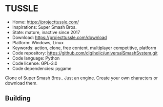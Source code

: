 # TUSSLE

- Home: https://projecttussle.com/
- Inspirations: Super Smash Bros.
- State: mature, inactive since 2017
- Download: https://projecttussle.com/download
- Platform: Windows, Linux
- Keywords: action, clone, free content, multiplayer competitive, platform
- Code repository: https://github.com/digiholic/universalSmashSystem.git
- Code language: Python
- Code license: GPL-3.0
- Code dependencies: pygame

Clone of Super Smash Bros..
Just an engine. Create your own characters or download them.

## Building
